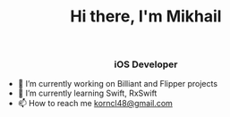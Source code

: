 <h1 align="center">Hi there, I'm Mikhail</h1><br>
<h3 align="center">iOS Developer</h3>

<!--
**jubilant48/jubilant48** is a ✨ _special_ ✨ repository because its `README.md` (this file) appears on your GitHub profile.

Here are some ideas to get you started:

- 🔭 I’m currently working on ...
- 🌱 I’m currently learning ...
- 👯 I’m looking to collaborate on ...
- 🤔 I’m looking for help with ...
- 💬 Ask me about ...
- 📫 How to reach me: ...
- 😄 Pronouns: ...
- ⚡ Fun fact: ...
-->

- 🔭 I’m currently working on Billiant and Flipper projects
- 🌱 I’m currently learning Swift, RxSwift
- 📫 How to reach me <a href="mailto:korncl48@gmail.com">korncl48@gmail.com</a></p>

